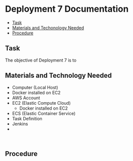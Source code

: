 # Deployment 7 Documentation

* [Task](#Task)
* [Materials and Techonology Needed](#Materials_and_Technology_Needed)
* [Procedure](#Procedure)

## Task
The objective of Deployment 7 is to
<br>

## Materials and Technology Needed
* Computer (Local Host)
* Docker installed on EC2
* AWS Account 
* EC2 (Elastic Compute Cloud)
  * Docker installed on EC2
* ECS (Elastic Container Service)
* Task Definition
* Jenkins
* 


<br>

## Procedure

<br>
